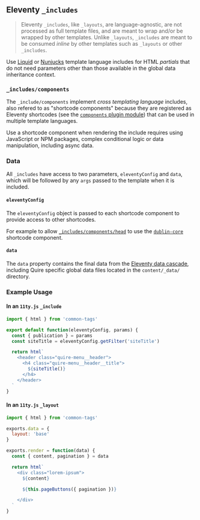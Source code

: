 ## Eleventy `_includes`

> Eleventy `_includes`, like `_layouts`, are language-agnostic, are not processed as full template files, and are meant to wrap and/or be wrapped by other templates. Unlike `_layouts`, `_includes` are meant to be consumed _inline_ by other templates such as `_layouts` or other `_includes`.

Use [Liquid](https://www.11ty.dev/docs/languages/liquid/) or [Nunjucks](https://www.11ty.dev/docs/languages/nunjucks/) template language includes for HTML _partials_ that do not need parameters other than those available in the global data inheritance context.

### `_includes/components`

The `_include/components` implement _cross templating language_ includes, also refered to as "shortcode components" because they are registered as Eleventy shortcodes (see the [`components` plugin module](`blob/main/plugins/components/README.md`)) that can be used in multiple template languages.

Use a shortcode component when rendering the include requires using JavaScript or NPM packages, complex conditional logic or data manipulation, including async data.

### Data

All `_includes` have access to two parameters, `eleventyConfig` and `data`, which will be followed by any `args` passed to the template when it is included.

#### `eleventyConfig`

The `eleventyConfig` object is passed to each shortcode component to provide
access to other shortcodes.

For example to allow [`_includes/components/head`](blob/main/_includes/components/head.js) to use the [`dublin-core`](blob/main/_includes/components/dublin-core.js) shortcode component.

#### `data`

The `data` property contains the final data from the [Eleventy data cascade](https://www.11ty.dev/docs/data-cascade/), including Quire specific global data files located in the `content/_data/` directory.

### Example Usage

#### In an `11ty.js` `_include`
```javascript
import { html } from 'common-tags'

export default function(eleventyConfig, params) {
  const { publication } = params
  const siteTitle = eleventyConfig.getFilter('siteTitle')

  return html`
    <header class="quire-menu__header">
      <h4 class="quire-menu__header__title">
        ${siteTitle()}
      </h4>
    </header>
  `
}
```

#### In an `11ty.js` `_layout`
```javascript
import { html } from 'common-tags'

exports.data = {
  layout: 'base'
}

exports.render = function(data) {
  const { content, pagination } = data

  return html`
    <div class="lorem-ipsum">
      ${content}

      ${this.pageButtons({ pagination })}

    </div>
  `
}
```
